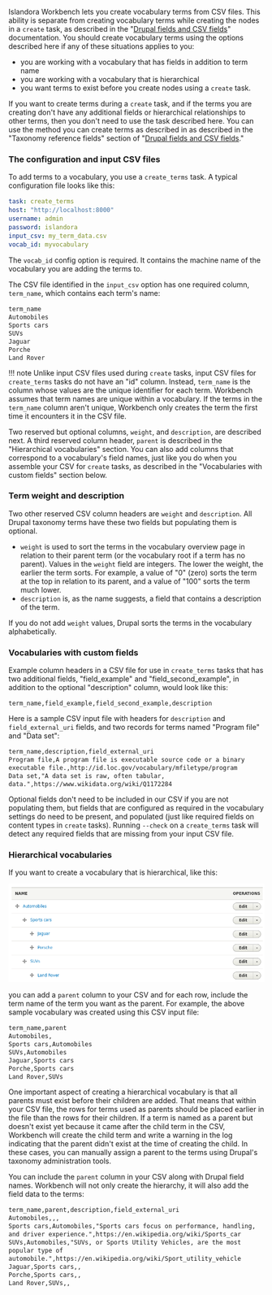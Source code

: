Islandora Workbench lets you create vocabulary terms from CSV files. This ability is separate from creating vocabulary terms while creating the nodes in a `create` task, as described in the "[Drupal fields and CSV fields](/islandora_workbench_docs/fields)" documentation. You should create vocabulary terms using the options described here if any of these situations applies to you:

* you are working with a vocabulary that has fields in addition to term name
* you are working with a vocabulary that is hierarchical
* you want terms to exist before you create nodes using a `create` task.

If you want to create terms during a `create` task, and if the terms you are creating don't have any additional fields or hierarchical relationships to other terms, then you don't need to use the task described here. You can use the method you can create terms as described in as described in the "Taxonomy reference fields" section of "[Drupal fields and CSV fields](/islandora_workbench_docs/fields)."

### The configuration and input CSV files

To add terms to a vocabulary, you use a `create_terms` task. A typical configuration file looks like this:

```yaml
task: create_terms
host: "http://localhost:8000"
username: admin
password: islandora
input_csv: my_term_data.csv
vocab_id: myvocabulary
```

The `vocab_id` config option is required. It contains the machine name of the vocabulary you are adding the terms to. 

The CSV file identified in the `input_csv` option has one required column, `term_name`, which contains each term's name:

```text
term_name
Automobiles
Sports cars
SUVs
Jaguar
Porche
Land Rover
```

!!! note
    Unlike input CSV files used during `create` tasks, input CSV files for `create_terms` tasks do not have an "id" column. Instead, `term_name` is the column whose values are the unique identifier for each term. Workbench assumes that term names are unique within a vocabulary. If the terms in the `term_name` column aren't unique, Workbench only creates the term the first time it encounters it in the CSV file. 

Two reserved but optional columns, `weight`, and `description`, are described next. A third reserved column header, `parent` is described in the "Hierarchical vocabularies" section. You can also add columns that correspond to a vocabulary's field names, just like you do when you assemble your CSV for `create` tasks, as described in the "Vocabularies with custom fields" section below.

### Term weight and description

Two other reserved CSV column headers are `weight` and `description`. All Drupal taxonomy terms have these two fields but populating them is optional.

* `weight` is used to sort the terms in the vocabulary overview page in relation to their parent term (or the vocabulary root if a term has no parent). Values in the `weight` field are integers. The lower the weight, the earlier the term sorts. For example, a value of "0" (zero) sorts the term at the top in relation to its parent, and a value of "100" sorts the term much lower.
* `description` is, as the name suggests, a field that contains a description of the term.

If you do not add `weight` values, Drupal sorts the terms in the vocabulary alphabetically.

### Vocabularies with custom fields

Example column headers in a CSV file for use in `create_terms` tasks that has two additional fields, "field_example" and "field_second_example", in addition to the optional "description" column, would look like this:

```text
term_name,field_example,field_second_example,description
```

Here is a sample CSV input file with headers for `description` and `field_external_uri` fields, and two records for terms named "Program file" and "Data set":

```text
term_name,description,field_external_uri
Program file,A program file is executable source code or a binary executable file.,http://id.loc.gov/vocabulary/mfiletype/program
Data set,"A data set is raw, often tabular, data.",https://www.wikidata.org/wiki/Q1172284
```

Optional fields don't need to be included in our CSV if you are not populating them, but fields that are configured as required in the vocabulary settings do need to be present, and populated (just like required fields on content types in `create` tasks). Running `--check` on a `create_terms` task will detect any required fields that are missing from your input CSV file.

### Hierarchical vocabularies

If you want to create a vocabulary that is hierarchical, like this:

![Hierarchical_vocabulary](images/hierarchical_vocab.png)

you can add a `parent` column to your CSV and for each row, include the term name of the term you want as the parent. For example, the above sample vocabulary was created using this CSV input file:

```text
term_name,parent
Automobiles,
Sports cars,Automobiles
SUVs,Automobiles
Jaguar,Sports cars
Porche,Sports cars
Land Rover,SUVs
```

One important aspect of creating a hierarchical vocabulary is that all parents must exist before their children are added. That means that within your CSV file, the rows for terms used as parents should be placed earlier in the file than the rows for their children. If a term is named as a parent but doesn't exist yet because it came after the child term in the CSV, Workbench will create the child term and write a warning in the log indicating that the parent didn't exist at the time of creating the child. In these cases, you can manually assign a parent to the terms using Drupal's taxonomy administration tools. 

You can include the `parent` column in your CSV along with Drupal field names. Workbench will not only create the hierarchy, it will also add the field data to the terms:

```text
term_name,parent,description,field_external_uri
Automobiles,,,
Sports cars,Automobiles,"Sports cars focus on performance, handling, and driver experience.",https://en.wikipedia.org/wiki/Sports_car
SUVs,Automobiles,"SUVs, or Sports Utility Vehicles, are the most popular type of automobile.",https://en.wikipedia.org/wiki/Sport_utility_vehicle
Jaguar,Sports cars,,
Porche,Sports cars,,
Land Rover,SUVs,,
```
